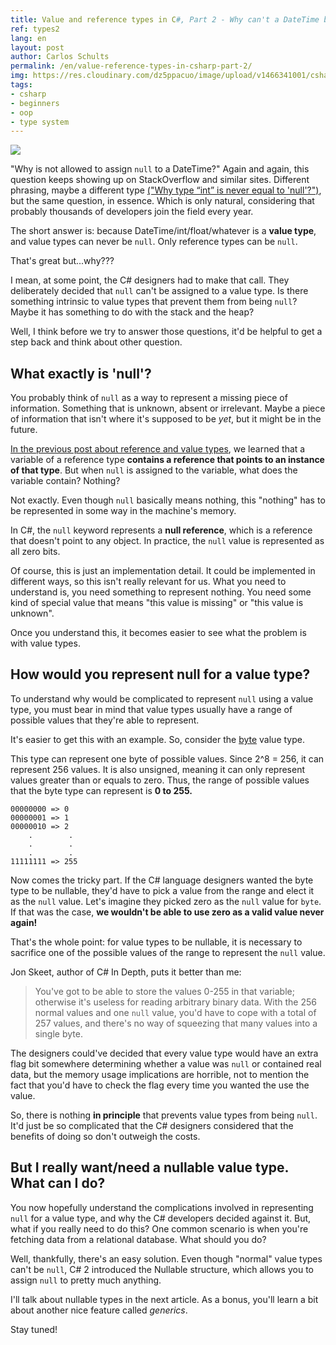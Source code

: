 ```yaml
---
title: Value and reference types in C#, Part 2 - Why can't a DateTime be null?
ref: types2
lang: en
layout: post
author: Carlos Schults
permalink: /en/value-reference-types-in-csharp-part-2/
img: https://res.cloudinary.com/dz5ppacuo/image/upload/v1466341001/csharp-min_buiizq.png
tags:
- csharp
- beginners
- oop
- type system
---
```


![](https://res.cloudinary.com/dz5ppacuo/image/upload/v1466341001/csharp-min_buiizq.png)

"Why is not allowed to assign `null` to a DateTime?" Again and again, this question keeps showing up on StackOverflow and similar sites. Different phrasing, maybe a different type [("Why type “int” is never equal to 'null'?")](https://stackoverflow.com/questions/6191339/why-type-int-is-never-equal-to-null), but the same question, in essence. Which is only natural, considering that probably thousands of developers join the field every year.
<!--more-->

The short answer is: because DateTime/int/float/whatever is a **value type**, and value types can never be `null`. Only reference types can be `null`.

That's great but...why???

I mean, at some point, the C# designers had to make that call. They deliberately decided that `null` can't be assigned to a value type. Is there something intrinsic to value types that prevent them from being `null`? Maybe it has something to do with the stack and the heap? 

Well, I think before we try to answer those questions, it'd be helpful to get a step back and think about other question.

## What exactly is 'null'?

You probably think of `null` as a way to represent a missing piece of information. Something that is unknown, absent or irrelevant. Maybe a piece of information that isn't where it's supposed to be *yet*, but it might be in the future.

[In the previous post about reference and value types](https://carlosschults.net/en/value-reference-types-in-csharp/), we learned that a variable of a reference type **contains a reference that points to an instance of that type**. But when `null` is assigned to the variable, what does the variable contain? Nothing?

Not exactly. Even though `null` basically means nothing, this "nothing" has to be represented in some way in the machine's memory.

In C#, the `null` keyword represents a **null reference**, which is a reference that doesn't point to any object. 
In practice, the `null` value is represented as all zero bits.

Of course, this is just an implementation detail. It could be implemented in different ways, so this isn't really relevant for us. What you need to understand is, you need something to represent nothing. You need some kind of special value that means "this value is missing" or "this value is unknown".

Once you understand this, it becomes easier to see what the problem is with value types.

## How would you represent null for a value type?

To understand why would be complicated to represent `null` using a value type, you must bear in mind that value types usually have a range of possible values that they're able to represent.

It's easier to get this with an example. So, consider the [byte](https://msdn.microsoft.com/pt-br/library/system.byte%28v=vs.110%29.aspx) value type.

This type can represent one byte of possible values. Since 2^8 = 256, it can represent 256 values. It is also unsigned, meaning it can only represent values greater than or equals to zero. Thus, the range of possible values that the byte type can represent is **0 to 255.**

    00000000 => 0
    00000001 => 1
    00000010 => 2
        .        .
        .        .
        .        .
    11111111 => 255

Now comes the tricky part. If the C# language designers wanted the byte type to be nullable, they'd have to pick a value from the range and elect it as the `null` value. Let's imagine they picked zero as the `null` value for `byte`. If that was the case, **we wouldn't be able to use zero as a valid value never again!** 

That's the whole point: for value types to be nullable, it is necessary to sacrifice one of the possible values of the range to represent the `null` value.

Jon Skeet, author of C# In Depth, puts it better than me:

 > You've got to be able to store the values 0-255 in that variable; otherwise it's useless for reading arbitrary binary data. With the 256 normal values
and one `null` value, you'd have to cope with a total of 257 values, and there's no way of squeezing that many values into a single byte. 
>
The designers could've decided that every value type would have an extra flag bit somewhere determining whether a value was `null` or contained real data, but the memory usage implications 
are horrible, not to mention the fact that you'd have to check the flag every time you wanted the use the value.

So, there is nothing **in principle** that prevents value types from being `null`. It'd just be so complicated that  the C# designers considered that the benefits of doing so don't outweigh the costs.

## But I really want/need a nullable value type. What can I do?

You now hopefully understand the complications involved in representing `null` for a value type, and why the C# developers decided against it. But, what if you really need to do this? One common scenario is when you're fetching data from a relational database. What should you do?

Well, thankfully, there's an easy solution. Even though "normal" value types can't be ``null``, C# 2 introduced the Nullable<T> structure, which allows you to assign `null` to pretty much anything. 

I'll talk about nullable types in the next article. As a bonus, you'll learn a bit about another nice feature called *generics*.

Stay tuned!
